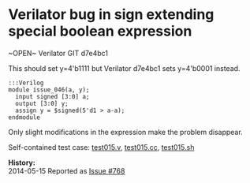 
Verilator bug in sign extending special boolean expression
==========================================================

~OPEN~ Verilator GIT d7e4bc1

This should set y=4'b1111 but Verilator d7e4bc1 sets y=4'b0001 instead.

    :::Verilog
    module issue_046(a, y);
      input signed [3:0] a;
      output [3:0] y;
      assign y = $signed(5'd1 > a-a);
    endmodule

Only slight modifications in the expression make the problem disappear.

Self-contained test case:
[test015.v](http://svn.clifford.at/handicraft/2014/verilatortest/test015.v),
[test015.cc](http://svn.clifford.at/handicraft/2014/verilatortest/test015.cc),
[test015.sh](http://svn.clifford.at/handicraft/2014/verilatortest/test015.sh)

**History:**  
2014-05-15 Reported as [Issue #768](http://www.veripool.org/issues/768-Verilator-Verilator-bug-in-sign-extending-special-boolean-expression)
